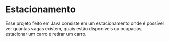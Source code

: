 # Estacionamento
Esse projeto feito em Java consiste em um estacionamento onde é possível ver quantas vagas existem, quais estão disponíveis ou ocupadas, estacionar um carro e retirar um carro.
